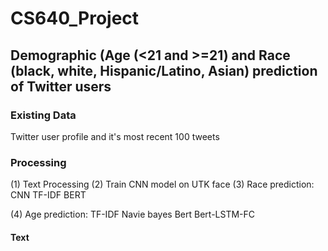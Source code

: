 # CS640_Project
## Demographic (Age (<21 and >=21) and Race (black, white, Hispanic/Latino, Asian) prediction of Twitter users
### Existing Data
Twitter user profile and it's most recent 100 tweets
### Processing
(1) Text Processing
(2) Train CNN model on UTK face
(3) Race prediction:
    CNN
    TF-IDF
    BERT
    
(4) Age prediction:
    TF-IDF
    Navie bayes
    Bert
    Bert-LSTM-FC
#### Text
